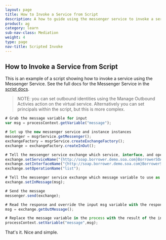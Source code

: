 ```yaml
---
layout: page
title: How to Invoke a Service from Script
description: A how to guide using the messenger service to invoke a service from a script
product: ag
category: learn
sub-nav-class: Mediation
weight: 4
type: page
nav-title: Scripted Invoke
---
```


How to Invoke a Service from Script
----------------------------------

This is an example of a script showing how to invoke a service using the Messenger Service.  See the full docs for the Messenger Service in the [script docs](http://docs.akana.com/ag/assets/scriptDocs_pm80/index.html).

> NOTE: you can set outbound identities using the Manage Outbound Activies action on the virtual service.  Alternatively you can set principals within the script, but this is more complex.

```javascript
# Grab the message variable for input
var msg = processContext.getVariable("message");

# Set up the new messenger service and instance instances
messenger = msgrService.getMessenger();
exchangeFactory = msgrService.createExchangeFactory();
exchange = exchangeFactory.createInOut();

# Tell the messenger service exchange which service, interface, and operation to invoke
exchange.setServiceName("{http://soap.borrower.demo.soa.com}BorrowerSOAP");
exchange.setInterfaceName("{http://soap.borrower.demo.soa.com}BorrowerService");
exchange.setOperationName("list");

# Tell the messenger service exchange which message variable to use as it's input
exchange.setInMessage(msg);

# Send the message
messenger.send(exchange);

# Read the response and override the input msg variable with the response
msg = exchange.getOutMessage();

# Replace the message variable in the process with the result of the invoke
processContext.setVariable("message",msg);
```

That's it.  Nice and simple.
